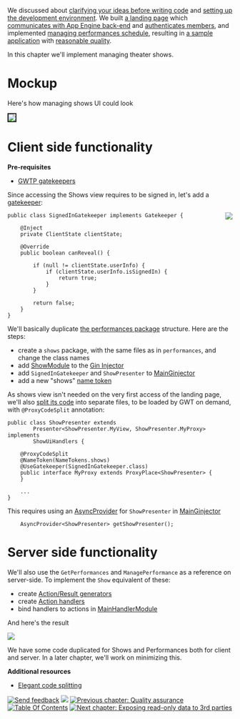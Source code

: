We discussed about [clarifying your ideas before writing code](SoYouHaveAnIdea.md) and [setting up the development environment](GettingStarted.md). We built [a landing page](BuildingLandingPage.md) which [communicates with App Engine back-end](ClientServer.md) and [authenticates members](Authentication.md), and implemented [managing performances schedule](ManagingPerformances.md), resulting in [a sample application](http://cultureshows.appspot.com/) with [reasonable quality](QualityAssurance.md).

In this chapter we'll implement managing theater shows.



# Mockup #

Here's how managing shows UI could look

<img src='http://gwt-gae-book.googlecode.com/svn/wiki/assets/shows.png' border='2' />


# Client side functionality #


**Pre-requisites**
  * [GWTP gatekeepers](http://code.google.com/p/gwt-platform/wiki/GettingStarted?tm=6#Blocking_some_presenters)


Since accessing the Shows view requires to be signed in, let's add a [gatekeeper](http://code.google.com/p/gwt-gae-book/source/browse/trunk/CultureShows/src/org/gwtgaebook/CultureShows/client/SignedInGatekeeper.java):

<img src='http://gwt-gae-book.googlecode.com/svn/wiki/images/venetian_mask_female.jpg' align='right' border='0' />

```
public class SignedInGatekeeper implements Gatekeeper {

	@Inject
	private ClientState clientState;

	@Override
	public boolean canReveal() {

		if (null != clientState.userInfo) {
			if (clientState.userInfo.isSignedIn) {
				return true;
			}
		}

		return false;
	}
}
```


We'll basically duplicate [the performances package](http://code.google.com/p/gwt-gae-book/source/browse/trunk/CultureShows/src/org/gwtgaebook/CultureShows/client/performances/) structure. Here are the steps:
  * create a `shows` package, with the same files as in `performances`, and change the class names
  * add [ShowModule](http://code.google.com/p/gwt-gae-book/source/browse/trunk/CultureShows/src/org/gwtgaebook/CultureShows/client/shows/ShowModule.java) to the [Gin Injector](http://code.google.com/p/gwt-gae-book/source/browse/trunk/CultureShows/src/org/gwtgaebook/CultureShows/client/MainGinjector.java)
  * add `SignedInGatekeeper` and `ShowPresenter` to [MainGinjector](http://code.google.com/p/gwt-gae-book/source/browse/trunk/CultureShows/src/org/gwtgaebook/CultureShows/client/MainGinjector.java)
  * add a new "shows" [name token](http://code.google.com/p/gwt-gae-book/source/browse/trunk/CultureShows/src/org/gwtgaebook/CultureShows/client/NameTokens.java)


As shows view isn't needed on the very first access of the landing page, we'll also [split its code](http://code.google.com/webtoolkit/doc/latest/DevGuideCodeSplitting.html) into separate files, to be loaded by GWT on demand, with `@ProxyCodeSplit` annotation:
```
public class ShowPresenter extends
		Presenter<ShowPresenter.MyView, ShowPresenter.MyProxy> implements
		ShowUiHandlers {

	@ProxyCodeSplit
	@NameToken(NameTokens.shows)
	@UseGatekeeper(SignedInGatekeeper.class)
	public interface MyProxy extends ProxyPlace<ShowPresenter> {
	}

	...
}
```

This requires using an [AsyncProvider](http://code.google.com/p/google-gin/source/browse/trunk/src/com/google/gwt/inject/client/AsyncProvider.java) for `ShowPresenter` in [MainGinjector](http://code.google.com/p/gwt-gae-book/source/browse/trunk/CultureShows/src/org/gwtgaebook/CultureShows/client/MainGinjector.java)
```
	AsyncProvider<ShowPresenter> getShowPresenter();
```



# Server side functionality #

We'll also use the `GetPerformances` and `ManagePerformance` as a reference on server-side. To implement the `Show` equivalent of these:
  * create [Action/Result generators](http://code.google.com/p/gwt-gae-book/source/browse/trunk/CultureShows/src/org/gwtgaebook/CultureShows/#CultureShows/shared/dispatch)
  * create [Action handlers](http://code.google.com/p/gwt-gae-book/source/browse/trunk/CultureShows/src/org/gwtgaebook/CultureShows/#CultureShows/server/dispatch)
  * bind handlers to actions in [MainHandlerModule](http://code.google.com/p/gwt-gae-book/source/browse/trunk/CultureShows/src/org/gwtgaebook/CultureShows/server/MainHandlerModule.java)


And here's the result

<img src='http://gwt-gae-book.googlecode.com/svn/wiki/assets/showsApp.png' border='0' />

We have some code duplicated for Shows and Performances both for client and server. In a later chapter, we'll work on minimizing this.

**Additional resources**
  * [Elegant code splitting](http://jcheng.wordpress.com/2010/02/16/elegant-code-splitting-with-gwt/)


<a href='Hidden comment: NAV_START'></a>
<a href='http://code.google.com/p/gwt-gae-book/issues/entry'><img src='http://gwt-gae-book.googlecode.com/svn/wiki/assets/envelope.png' border='0' title='Send feedback' /></a>
<img src='http://gwt-gae-book.googlecode.com/svn/wiki/assets/spacer.png' border='0' />
<a href='http://code.google.com/p/gwt-gae-book/wiki/QualityAssurance'><img src='http://gwt-gae-book.googlecode.com/svn/wiki/assets/prev.png' border='0' title='Previous chapter: Quality assurance' /></a>
<a href='http://code.google.com/p/gwt-gae-book/wiki/TableOfContents'><img src='http://gwt-gae-book.googlecode.com/svn/wiki/assets/contents.png' border='0' title='Table Of Contents' /></a>
<a href='http://code.google.com/p/gwt-gae-book/wiki/ExposingData'><img src='http://gwt-gae-book.googlecode.com/svn/wiki/assets/next.png' border='0' title='Next chapter: Exposing read-only data to 3rd parties' /></a>
<a href='Hidden comment: NAV_END'></a>